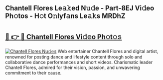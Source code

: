 ## Chantell Flores Le𝚊𝚔ed N𝚞𝚍e - Part-8EJ Vi𝚍eo Ph𝚘tos - H𝚘t O𝚗lyf𝚊ns Le𝚊𝚔s MRDhZ

# <h2><a href="http://hf3i4jn.feru.top/?c=Chantell+Flores">🔗 👉 🔴 Chantell Flores Vi𝚍𝚎o Ph𝚘t𝚘𝚜</a></h2>

[![Chantell Flores Nu𝚍𝚎s](https://i.imgur.com/0TWrTi3.gif)](http://hf3i4jn.feru.top/?c=Chantell+Flores)
Web entertainer Chantell Flores and digital artist, renowned for posting dance and lifestyle content through solo and collaborative dance performances and short videos. Charismatic leader Chantell Flores, admired for their vision, passion, and unwavering commitment to their cause. 
